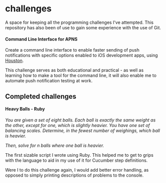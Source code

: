 # challenges

A space for keeping all the programming challenges I've attempted. This repository has also been of use to gain some experience with the use of Git.

#### Command Line Interface for APNS

Create a command line interface to enable faster sending of push notifications with specific options enabled to iOS development apps, using [Houston](https://github.com/nomad/houston/).

This challenge serves as both educational and practical - as well as learning how to make a tool for the command line, it will also enable me to automate push notification testing at work.

## Completed challenges

#### Heavy Balls - Ruby

*You are given a set of eight balls. Each ball is exactly the same weight as the other, except for one, which is slightly heavier. You have one set of balancing scales. Determine, in the fewest number of weighings, which ball is heavier.*

*Then, solve for n balls where one ball is heavier.*

The first sizable script I wrote using Ruby. This helped me to get to grips with the language to aid in my use of it for Cucumber step definitions.

Were I to do this challenge again, I would add better error handling, as opposed to simply printing descriptions of problems to the console.